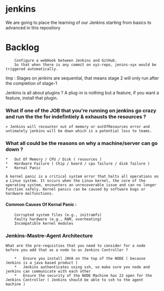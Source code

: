# jenkins

We are going to place the learning of our Jenkins starting from basics to advanced in this repository



# Backlog 

```
    Configure a webHook between Jenkins and GitHub.
    So that when there is any commit on xyz-repo, jenins-xyx would be triggered automatically.
```


Imp : Stages on jenkins are sequential, that means stage 2 will only run after the completion of stage-1 


Jenkins is all about plugins ?
A plug-in is nothing but a feature, if you want a feature, install that plugin.



### What if one of the JOB that you're running on jenkins go crazy and run the the for indefintiely & exhausts the resources ?
    > Jenkins will recounter out of memory or outOfResources error and untimately jenkins will be down which is a potential loss to teams.


### What all could be the reasons on why a machine/server can go down ?

    *   Out Of Memory / CPU / Disk ( resources )
    *   Hardware Failure ( Chip / board / cpu failure / disk failure )
    *   Kernal Panic 

```A kernel panic is a critical system error that halts all operations on a Linux system. It occurs when the Linux kernel, the core of the operating system, encounters an unrecoverable issue and can no longer function safely. Kernel panics can be caused by software bugs or hardware malfunctions.```

#### Common Causes Of Kernal Panic :

```
    Corrupted system files (e.g., initramfs)
    Faulty hardware (e.g., RAM, overheating)
    Incompatible kernel modules
```

### Jenkins-Mastre-Agent Architecture 

    What are the pre-requisties that you need to consider for a node before you add that as a node to as Jenkins Controller ?

        *   Ensure you install JAVA on the top of the NODE ( because Jenkins is a java based product )
        *   Jenkins authenticates using ssh, so make sure you node and jenkins can communicate with each other 
        *   Ensure the security of the NODE Machine has 22 open for the Jenkins Controller ( Jenkins should be able to ssh to the agent machine )

